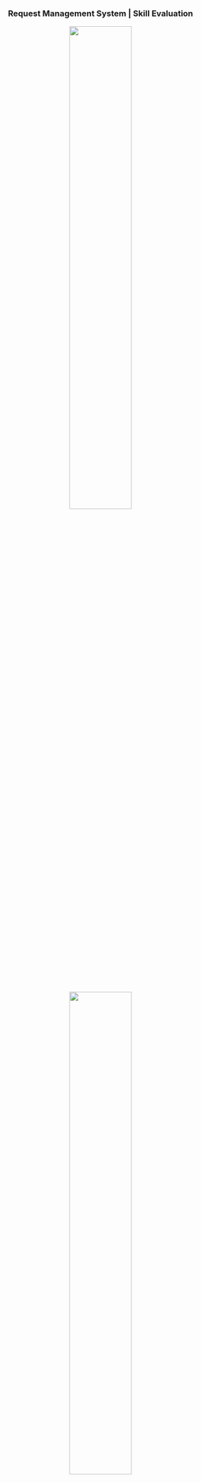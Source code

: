 <div align="center">
    <h3 align="center">Request Management System | Skill Evaluation </h3>
    <p align="center">
      <a href="https://github.com/SankalpaHettiarachchi/">
        <img src="https://github.com/SankalpaHettiarachchi/readme/blob/main/rost/1.PNG" width="50%">
        <img src="https://github.com/SankalpaHettiarachchi/readme/blob/main/rost/2.PNG" width="50%">
      </a>
    </p>
</div>

&nbsp;
## Technologies

![Bootstrap](https://img.shields.io/badge/-MVC%20-05122A?style=flat-square&logo=MVC&color=353535) ![Bootstrap](https://img.shields.io/badge/-OOP-05122A?style=flat-square&logo=OOP&color=353535) ![Bootstrap](https://img.shields.io/badge/-PHP-05122A?style=flat-square&logo=PHP&color=353535) ![Bootstrap](https://img.shields.io/badge/-Laravel-05122A?style=flat-square&logo=Laravel&color=353535) ![Bootstrap](https://img.shields.io/badge/-JavaScript-05122A?style=flat-square&logo=JavaScript&color=353535) ![Bootstrap](https://img.shields.io/badge/-HTML-05122A?style=flat-square&logo=HTML&color=353535) ![Bootstrap](https://img.shields.io/badge/-CSS-05122A?style=flat-square&logo=CSS&color=353535) ![Bootstrap](https://img.shields.io/badge/-Cpanel-05122A?style=flat-square&logo=Cpanel&color=353535) ![Bootstrap](https://img.shields.io/badge/-MySQL-05122A?style=flat-square&logo=MySQL&color=353535) ![Bootstrap](https://img.shields.io/badge/-Visual%20Studio%20Code-05122A?style=flat-square&logo=Visual-Studio-Code&color=353535) ![Bootstrap](https://img.shields.io/badge/-Xampp-05122A?style=flat-square&logo=Xampp&color=353535) ![Bootstrap](https://img.shields.io/badge/-Postman-05122A?style=flat-square&logo=Postman&color=353535) 

I have developed a web application for a skill evaluation test that provided by  Parallax Technologies. Got hand on experience in Laravel and Vue JS implementing together via API. Specially thanks for Parallax for provide this opportunity

## Features

- User authentication and authorization
- Create, Retrieve, Update, and Delete (CRUD) Request Resource
- responsive and design-oriented frontend
- API that can be used for another application if needed.


<!-- GETTING STARTED -->
## Getting Started

This is an example of how you may give instructions on setting up your project locally.
To get a local copy up and running follow these simple example steps.

### Prerequisites

Node package manager (NPM) installing
* npm
  ```sh
  npm install npm@latest -g
  ```

### Installation

1. Clone the repo
   ```sh
   git clone https://github.com/SankalpaHettiarachchi/Parallax-RMS.git
   ```
2. Install the composer
   ```sh
   composer install
   ```
2. npm update
   ```sh
   composer install
   ```
3. Config fresh environment (If only .env not available)
   ```sh
   copy .env.example .env
   ```
5. Migrate the database
   ```sh
   php artisan migrate
   ```
6. Run the server
   ```sh
   Run php artisan serve
   ```
6. Run the npm development server
   ```sh
   Run npm run dev
   ```
7. Go to link localhost:8000

For any issue [open issues](https://github.com/SankalpaHettiarachchi/Parallax-RMS/issues) 

<!-- CONTRIBUTING -->
## Contributing

Contributions are what make the open source community such an amazing place to learn, inspire, and create. Any contributions you make are **greatly appreciated**.

If you have a suggestion that would make this better, please fork the repo and create a pull request. You can also simply open an issue with the tag "enhancement".
Don't forget to give the project a star! Thanks again!

1. Fork the Project
2. Create your Feature Branch (`git checkout -b feature/AmazingFeature`)
3. Commit your Changes (`git commit -m 'Add some AmazingFeature'`)
4. Push to the Branch (`git push origin feature/AmazingFeature`)
5. Open a Pull Request

<p align="center">
<a href="https://github.com/DenverCoder1/readme-typing-svg"><img src="https://readme-typing-svg.herokuapp.com?font=Time+New+Roman&color=cyan&size=25&center=true&vCenter=true&width=600&height=100&lines=Thank+you+for+your+attention..!"></a>  
</p>

<img src="https://user-images.githubusercontent.com/73097560/115834477-dbab4500-a447-11eb-908a-139a6edaec5c.gif"><br><br>




